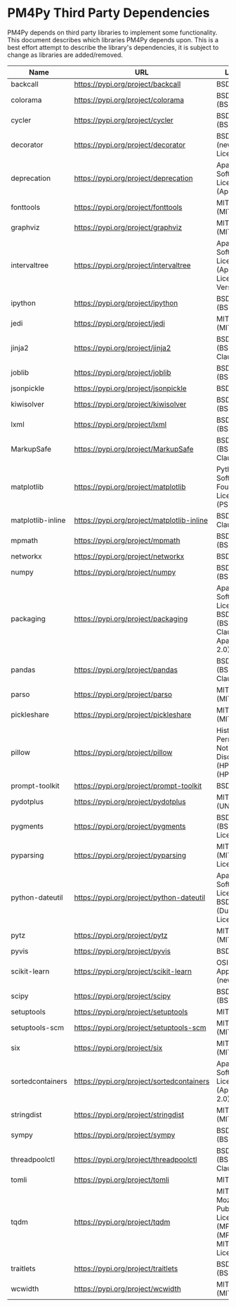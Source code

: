 # PM4Py Third Party Dependencies

PM4Py depends on third party libraries to implement some functionality. This document describes which libraries
PM4Py depends upon. This is a best effort attempt to describe the library's dependencies, it is subject to change as
libraries are added/removed.

| Name | URL | License | Version |
| --------------------------- | ------------------------------------------------------------ | --------------------------- | ------------------- |
| backcall | https://pypi.org/project/backcall | BSD License | 0.2.0 |
| colorama | https://pypi.org/project/colorama | BSD License (BSD) | 0.4.4 |
| cycler | https://pypi.org/project/cycler | BSD License (BSD) | 0.11.0 |
| decorator | https://pypi.org/project/decorator | BSD License (new BSD License) | 5.1.0 |
| deprecation | https://pypi.org/project/deprecation | Apache Software License (Apache 2) | 2.1.0 |
| fonttools | https://pypi.org/project/fonttools | MIT License (MIT) | 4.28.5 |
| graphviz | https://pypi.org/project/graphviz | MIT License (MIT) | 0.19.1 |
| intervaltree | https://pypi.org/project/intervaltree | Apache Software License (Apache License, Version 2.0) | 3.1.0 |
| ipython | https://pypi.org/project/ipython | BSD License (BSD) | 7.30.1 |
| jedi | https://pypi.org/project/jedi | MIT License (MIT) | 0.18.1 |
| jinja2 | https://pypi.org/project/jinja2 | BSD License (BSD-3-Clause) | 3.0.3 |
| joblib | https://pypi.org/project/joblib | BSD License (BSD) | 1.1.0 |
| jsonpickle | https://pypi.org/project/jsonpickle | BSD License | 2.0.0 |
| kiwisolver | https://pypi.org/project/kiwisolver | BSD License (BSD) | 1.3.2 |
| lxml | https://pypi.org/project/lxml | BSD License (BSD) | 4.7.1 |
| MarkupSafe | https://pypi.org/project/MarkupSafe | BSD License (BSD-3-Clause) | 2.0.1 |
| matplotlib | https://pypi.org/project/matplotlib | Python Software Foundation License (PSF) | 3.5.1 |
| matplotlib-inline | https://pypi.org/project/matplotlib-inline | BSD 3-Clause | 0.1.3 |
| mpmath | https://pypi.org/project/mpmath | BSD License (BSD) | 1.2.1 |
| networkx | https://pypi.org/project/networkx | BSD License | 2.6.3 |
| numpy | https://pypi.org/project/numpy | BSD License (BSD) | 1.22.0 |
| packaging | https://pypi.org/project/packaging | Apache Software License, BSD License (BSD-2-Clause or Apache-2.0) | 21.3 |
| pandas | https://pypi.org/project/pandas | BSD License (BSD-3-Clause) | 1.3.5 |
| parso | https://pypi.org/project/parso | MIT License (MIT) | 0.8.3 |
| pickleshare | https://pypi.org/project/pickleshare | MIT License (MIT) | 0.7.5 |
| pillow | https://pypi.org/project/pillow | Historical Permission Notice and Disclaimer (HPND) (HPND) | 9.0.0 |
| prompt-toolkit | https://pypi.org/project/prompt-toolkit | BSD License | 3.0.24 |
| pydotplus | https://pypi.org/project/pydotplus | MIT License (UNKNOWN) | 2.0.2 |
| pygments | https://pypi.org/project/pygments | BSD License (BSD License) | 2.11.1 |
| pyparsing | https://pypi.org/project/pyparsing | MIT License (MIT License) | 3.0.6 |
| python-dateutil | https://pypi.org/project/python-dateutil | Apache Software License, BSD License (Dual License) | 2.8.2 |
| pytz | https://pypi.org/project/pytz | MIT License (MIT) | 2021.3 |
| pyvis | https://pypi.org/project/pyvis | BSD | 0.1.9 |
| scikit-learn | https://pypi.org/project/scikit-learn | OSI Approved (new BSD) | 1.0.2 |
| scipy | https://pypi.org/project/scipy | BSD License (BSD) | 1.7.3 |
| setuptools | https://pypi.org/project/setuptools | MIT License | 60.2.0 |
| setuptools-scm | https://pypi.org/project/setuptools-scm | MIT License (MIT) | 6.3.2 |
| six | https://pypi.org/project/six | MIT License (MIT) | 1.16.0 |
| sortedcontainers | https://pypi.org/project/sortedcontainers | Apache Software License (Apache 2.0) | 2.4.0 |
| stringdist | https://pypi.org/project/stringdist | MIT License (MIT) | 1.0.9 |
| sympy | https://pypi.org/project/sympy | BSD License (BSD) | 1.9 |
| threadpoolctl | https://pypi.org/project/threadpoolctl | BSD License (BSD-3-Clause) | 3.0.0 |
| tomli | https://pypi.org/project/tomli | MIT License | 2.0.0 |
| tqdm | https://pypi.org/project/tqdm | MIT License, Mozilla Public License 2.0 (MPL 2.0) (MPLv2.0, MIT Licences) | 4.62.3 |
| traitlets | https://pypi.org/project/traitlets | BSD License (BSD) | 5.1.1 |
| wcwidth | https://pypi.org/project/wcwidth | MIT License (MIT) | 0.2.5 |
